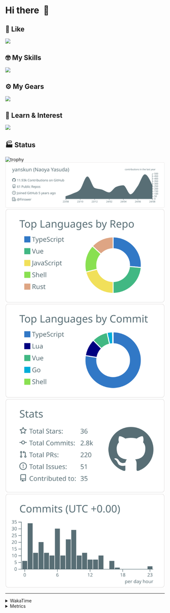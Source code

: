 # Hi there&nbsp; :wave:

## 💌 Like
<img src="https://go-skill-icons.vercel.app/api/icons?i=github" />

## 🤓 My Skills
<img src="https://go-skill-icons.vercel.app/api/icons?i=js,ts,vue,nuxtjs,react,nextjs,go,lua,git" />

## ⚙️ My Gears
<img src="https://go-skill-icons.vercel.app/api/icons?i=neovim,vscode,githubcopilot,alacritty,tmux" />

## 📖 Learn & Interest
<img src="https://go-skill-icons.vercel.app/api/icons?i=rust,deno,css,zig,playwright,githubactions,storybook,netlify,eslint" />


<!-- https://github.com/ryo-ma/github-profile-trophy -->

## 🏭 Status

<img src="https://github-profile-trophy.vercel.app/?username=yanskun&theme=onedark&row=1" alt="trophy">

<!-- https://github.com/vn7n24fzkq/github-profile-summary-cards -->
<picture>
  <source media="(prefers-color-scheme: dark)" srcset="https://raw.githubusercontent.com/yanskun/yanskun/master/profile-summary-card-output/nord_dark/0-profile-details.svg">
 <img src="https://raw.githubusercontent.com/yanskun/yanskun/master/profile-summary-card-output/default/0-profile-details.svg">
</picture>
<br>
<picture>
  <source media="(prefers-color-scheme: dark)" srcset="https://raw.githubusercontent.com/yanskun/yanskun/master/profile-summary-card-output/nord_dark/1-repos-per-language.svg">
 <img src="https://raw.githubusercontent.com/yanskun/yanskun/master/profile-summary-card-output/default/1-repos-per-language.svg">
</picture>
<picture>
  <source media="(prefers-color-scheme: dark)" srcset="https://raw.githubusercontent.com/yanskun/yanskun/master/profile-summary-card-output/nord_dark/2-most-commit-language.svg">
 <img src="https://raw.githubusercontent.com/yanskun/yanskun/master/profile-summary-card-output/default/2-most-commit-language.svg">
</picture>
<br>
<picture>
  <source media="(prefers-color-scheme: dark)" srcset="https://raw.githubusercontent.com/yanskun/yanskun/master/profile-summary-card-output/nord_dark/3-stats.svg">
 <img src="https://raw.githubusercontent.com/yanskun/yanskun/master/profile-summary-card-output/default/3-stats.svg">
</picture>
<picture>
  <source media="(prefers-color-scheme: dark)" srcset="https://raw.githubusercontent.com/yanskun/yanskun/master/profile-summary-card-output/nord_dark/4-productive-time.svg">
 <img src="https://raw.githubusercontent.com/yanskun/yanskun/master/profile-summary-card-output/default/4-productive-time.svg">
</picture>

---

<details>
  <summary>WakaTime</summary>
<!--START_SECTION:waka-->
![Code Time](http://img.shields.io/badge/Code%20Time-1%2C172%20hrs%205%20mins-blue)

**🐱 My GitHub Data** 

> 📦 133.9 kB Used in GitHub's Storage 
 > 
> 🏆 1,903 Contributions in the Year 2024
 > 
> 💼 Opted to Hire
 > 
> 📜 113 Public Repositories 
 > 
> 🔑 3 Private Repositories 
 > 
**I'm an Early 🐤** 

```text
🌞 Morning                3815 commits        ███░░░░░░░░░░░░░░░░░░░░░░   13.90 % 
🌆 Daytime                13607 commits       ████████████░░░░░░░░░░░░░   49.59 % 
🌃 Evening                6570 commits        ██████░░░░░░░░░░░░░░░░░░░   23.95 % 
🌙 Night                  3445 commits        ███░░░░░░░░░░░░░░░░░░░░░░   12.56 % 
```
📅 **I'm Most Productive on Tuesday** 

```text
Monday                   3613 commits        ███░░░░░░░░░░░░░░░░░░░░░░   13.17 % 
Tuesday                  6063 commits        ██████░░░░░░░░░░░░░░░░░░░   22.10 % 
Wednesday                4764 commits        ████░░░░░░░░░░░░░░░░░░░░░   17.36 % 
Thursday                 4987 commits        █████░░░░░░░░░░░░░░░░░░░░   18.18 % 
Friday                   3710 commits        ███░░░░░░░░░░░░░░░░░░░░░░   13.52 % 
Saturday                 1990 commits        ██░░░░░░░░░░░░░░░░░░░░░░░   07.25 % 
Sunday                   2310 commits        ██░░░░░░░░░░░░░░░░░░░░░░░   08.42 % 
```


📊 **This Week I Spent My Time On** 

```text
🕑︎ Time Zone: Asia/Tokyo

💬 Programming Languages: 
TypeScript               27 hrs 55 mins      ███████████████████████░░   93.40 % 
Protocol Buffer          38 mins             █░░░░░░░░░░░░░░░░░░░░░░░░   02.14 % 
Markdown                 36 mins             █░░░░░░░░░░░░░░░░░░░░░░░░   02.06 % 
Go                       14 mins             ░░░░░░░░░░░░░░░░░░░░░░░░░   00.81 % 
Bash                     14 mins             ░░░░░░░░░░░░░░░░░░░░░░░░░   00.78 % 

🔥 Editors: 
VS Code                  28 hrs 46 mins      ████████████████████████░   96.23 % 
Neovim                   1 hr 7 mins         █░░░░░░░░░░░░░░░░░░░░░░░░   03.77 % 

💻 Operating System: 
Mac                      29 hrs 54 mins      █████████████████████████   100.00 % 
```


 Last Updated on 30/08/2024 06:12:22 UTC
<!--END_SECTION:waka-->
</details>

<details>
  <summary>Metrics</summary>
  <img src="https://github.com/yanskun/yanskun/blob/main/github-metrics.svg" alt="Metrics">
</details>

